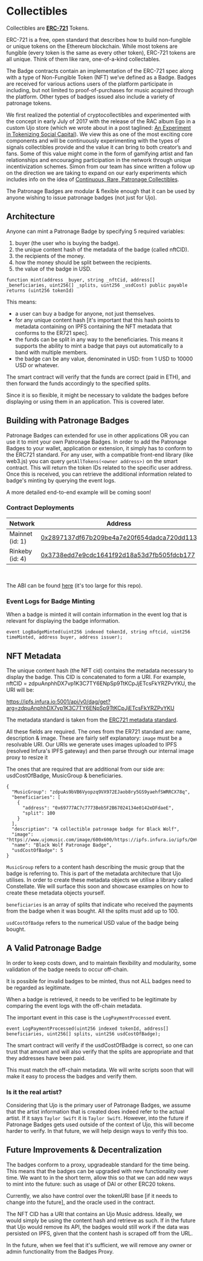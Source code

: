 # Collectibles

Collectibles are **[ERC-721](http://erc721.org/)** Tokens.

ERC-721 is a free, open standard that describes how to build non-fungible or unique tokens on the Ethereum blockchain. While most tokens are fungible (every token is the same as every other token), ERC-721 tokens are all unique. Think of them like rare, one-of-a-kind collectables.

The Badge contracts contain an implementation of the ERC-721 spec along with a type of Non-Fungible Token (NFT) we’ve defined as a Badge. Badges are received for various actions users of the platform participate in including, but not limited to proof-of-purchases for music acquired through the platform. Other types of badges issued also include a variety of patronage tokens.

We first realized the potential of cryptocollectibles and experimented with the concept in early July of 2017 with the release of the RAC album Ego in a custom Ujo store (which we wrote about in a post taglined: [An Experiment in Tokenizing Social Capital](https://blog.ujomusic.com/the-ego-badge-a54b53561abf)). We view this as one of the most exciting core components and will be continuously experimenting with the types of signals collectibles provide and the value it can bring to both creator’s and fans. Some of this value might come in the form of gamifying artist and fan relationships and encouraging participation in the network through unique incentivization schemes. Simon from our team has since written a follow up on the direction we are taking to expand on our early experiments which includes info on the idea of [Continuous, Rare, Patronage Collectibles](https://blog.ujomusic.com/expanding-patronage-collectibles-for-creators-b1336de2f4cd).

The Patronage Badges are modular & flexible enough that it can be used by anyone wishing to issue patronage badges (not just for Ujo).

## Architecture

Anyone can mint a Patronage Badge by specifying 5 required variables:

1. buyer (the user who is buying the badge).
2. the unique content hash of the metadata of the badge (called nftCID).
3. the recipients of the money.
4. how the money should be split between the recipients.
5. the value of the badge in USD.

`function mint(address _buyer, string _nftCid, address[] _beneficiaries, uint256[] _splits, uint256 _usdCost) public payable returns (uint256 tokenId)`

This means:

- a user can buy a badge for anyone, not just themselves.
- for any unique content hash [it's important that this hash points to metadata containing on IPFS containing the NFT metadata that conforms to the ER721 spec].
- the funds can be split in any way to the beneficiaries. This means it supports the ability to mint a badge that pays out automatically to a band with multiple members.
- the badge can be any value, denominated in USD: from 1 USD to 10000 USD or whatever.

The smart contract will verify that the funds are correct (paid in ETH), and then forward the funds accordingly to the specified splits.

Since it is so flexible, it might be necessary to validate the badges before displaying or using them in an application. This is covered later.

## Building with Patronage Badges

Patronage Badges can extended for use in other applications OR you can use it to mint your own Patronage Badges. In order to add the Patronage Badges to your wallet, application or extension, it simply has to conform to the ERC721 standard. For any user, with a compatible front-end library (like web3.js) you can query `getAllTokens(<owner address>)` on the smart contract. This will return the token IDs related to the specific user address. Once this is received, you can retrieve the additional information related to badge's minting by querying the event logs.

A more detailed end-to-end example will be coming soon!

### Contract Deployments

| Network         | Address                                                                                                                       |
| --------------- | ----------------------------------------------------------------------------------------------------------------------------- |
| Mainnet (id: 1) | [0x2897137df67b209be4a7e20f654dadca720dd113](https://etherscan.io/address/0x2897137df67b209be4a7e20f654dadca720dd113)         |
| Rinkeby (id: 4) | [0x3738edd7e9cdc1641f92d18a53d7fb505fdcb177](https://rinkeby.etherscan.io/address/0x3738edd7e9cdc1641f92d18a53d7fb505fdcb177) |

<br/>

The ABI can be found [here](https://github.com/UjoTeam/contracts-badges/blob/master/build/contracts/UjoPatronageBadgesFunctions.json) (it's too large for this repo).

### Event Logs for Badge Minting

When a badge is minted it will contain information in the event log that is relevant for displaying the badge information.

`event LogBadgeMinted(uint256 indexed tokenId, string nftcid, uint256 timeMinted, address buyer, address issuer);`

## NFT Metadata

The unique content hash (the NFT cid) contains the metadata necessary to display the badge. This CID is concatenated to form a URI. For example, nftCID = zdpuAnphhDX7vp1K3C7TY6ENpSp9TtKCpJjETcsFkYRZPvYKU, the URI will be:

https://ipfs.infura.io:5001/api/v0/dag/get?arg=zdpuAnphhDX7vp1K3C7TY6ENpSp9TtKCpJjETcsFkYRZPvYKU

The metadata standard is taken from the [ERC721 metadata standard](https://github.com/ethereum/EIPs/blob/master/EIPS/eip-721.md).

All these fields are required. The ones from the ER721 standard are: name, description & image. These are fairly self explanatory: `image` must be a resolvable URI. Our URIs we generate uses images uploaded to IPFS (resolved Infura's IPFS gateway) and then parse through our internal image proxy to resize it

The ones that are required that are additional from our side are: usdCostOfBadge, MusicGroup & beneficiaries.

```
{
  "MusicGroup": "zdpuAs9bVB6Vyopzq9VX972EJaob8ry5GS9yaehfSWRRCX78q",
  "beneficiaries": [
    {
      "address": "0x69777AC7c7773Beb5F2B67024134e0142eDFdaeE",
      "split": 100
    }
  ],
  "description": "A collectible patronage badge for Black Wolf",
  "image": "https://www.ujomusic.com/image/600x600/https://ipfs.infura.io/ipfs/QmVyABcgCH68tPpkVrRmGvAFoH24vY8mtaR8Fp1REicwJL",
  "name": "Black Wolf Patronage Badge",
  "usdCostOfBadge": 5
}
```

`MusicGroup` refers to a content hash describing the music group that the badge is referring to. This is part of the metadata architecture that Ujo utilises. In order to create these metadata objects we utilise a library called Constellate. We will surface this soon and showcase examples on how to create these metadata objects yourself.

`beneficiaries` is an array of splits that indicate who received the payments from the badge when it was bought. All the splits must add up to 100.

`usdCostOfBadge` refers to the numerical USD value of the badge being bought.

## A Valid Patronage Badge

In order to keep costs down, and to maintain flexibility and modularity, some validation of the badge needs to occur off-chain.

It is possible for invalid badges to be minted, thus not ALL badges need to be regarded as legitimate.

When a badge is retrieved, it needs to be verified to be legitimate by comparing the event logs with the off-chain metadata.

The important event in this case is the `LogPaymentProcessed` event.

`event LogPaymentProcessed(uint256 indexed tokenId, address[] beneficiaries, uint256[] splits, uint256 usdCostOfBadge);`

The smart contract will verify if the usdCostOfBadge is correct, so one can trust that amount and will also verify that the splits are appropriate and that they addresses have been paid.

This must match the off-chain metadata. We will write scripts soon that will make it easy to process the badges and verify them.

### Is it the real artist?

Considering that Ujo is the primary user of Patronage Badges, we assume that the artist information that is created does indeed refer to the actual artist. If it says `Taylor Swift` it is `Taylor Swift`. However, into the future if Patronage Badges gets used outside of the context of Ujo, this will become harder to verify. In that future, we will help design ways to verify this too.

## Future Improvements & Decentralization

The badges conform to a proxy, upgradeable standard for the time being. This means that the badges can be upgraded with new functionality over time. We want to in the short term, allow this so that we can add new ways to mint into the future: such as usage of DAI or other ERC20 tokens.

Currently, we also have control over the tokenURI base [if it needs to change into the future], and the oracle used in the contract.

The NFT CID has a URI that contains an Ujo Music address. Ideally, we would simply be using the content hash and retrieve as such. If in the future that Ujo would remove its API, the badges would still work if the data was persisted on IPFS, given that the content hash is scraped off from the URL.

In the future, when we feel that it's sufficient, we will remove any owner or admin functionality from the Badges Proxy.
